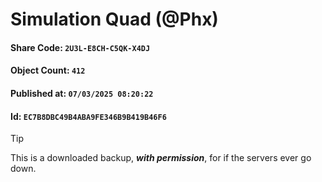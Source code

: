 # Simulation Quad (@Phx)

#### Share Code: ```2U3L-E8CH-C5QK-X4DJ```
#### Object Count: ```412```
#### Published at: ```07/03/2025 08:20:22```
#### Id: ```EC7B8DBC49B4ABA9FE346B9B419B46F6```

> [!TIP]
> This is a downloaded backup, ***with permission***, for if the servers ever go down.
